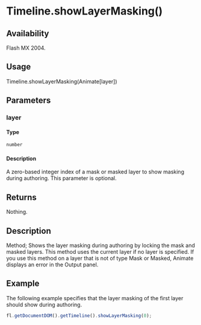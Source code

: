 # Timeline.showLayerMasking()

## Availability

Flash MX 2004.

## Usage

Timeline.showLayerMasking(Animate[layer])

## Parameters

### **layer**

#### Type

```typescript
number
```

#### Description

A zero-based integer index of a mask or masked layer to show masking during authoring. This parameter is optional.

## Returns

Nothing.

## Description

Method; Shows the layer masking during authoring by locking the mask and masked layers. This method uses the current layer if no layer is specified. If you use this method on a layer that is not of type Mask or Masked, Animate displays an error in the Output panel.

## Example

The following example specifies that the layer masking of the first layer should show during authoring.

```javascript
fl.getDocumentDOM().getTimeline().showLayerMasking(0);
```
